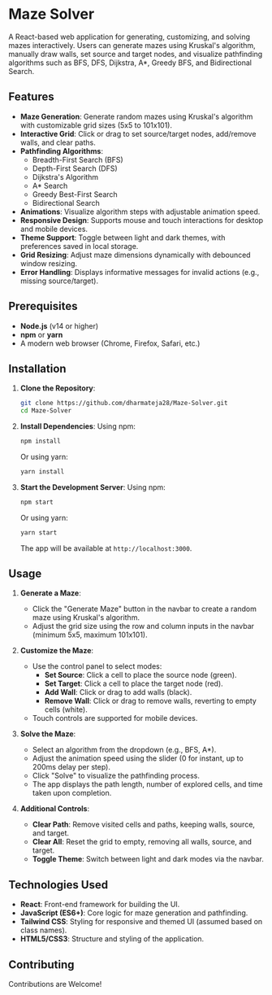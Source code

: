 # Maze Solver

A React-based web application for generating, customizing, and solving mazes interactively. Users can generate mazes using Kruskal's algorithm, manually draw walls, set source and target nodes, and visualize pathfinding algorithms such as BFS, DFS, Dijkstra, A*, Greedy BFS, and Bidirectional Search.

## Features

- **Maze Generation**: Generate random mazes using Kruskal's algorithm with customizable grid sizes (5x5 to 101x101).
- **Interactive Grid**: Click or drag to set source/target nodes, add/remove walls, and clear paths.
- **Pathfinding Algorithms**:
  - Breadth-First Search (BFS)
  - Depth-First Search (DFS)
  - Dijkstra's Algorithm
  - A* Search
  - Greedy Best-First Search
  - Bidirectional Search
- **Animations**: Visualize algorithm steps with adjustable animation speed.
- **Responsive Design**: Supports mouse and touch interactions for desktop and mobile devices.
- **Theme Support**: Toggle between light and dark themes, with preferences saved in local storage.
- **Grid Resizing**: Adjust maze dimensions dynamically with debounced window resizing.
- **Error Handling**: Displays informative messages for invalid actions (e.g., missing source/target).

## Prerequisites

- **Node.js** (v14 or higher)
- **npm** or **yarn**
- A modern web browser (Chrome, Firefox, Safari, etc.)

## Installation

1. **Clone the Repository**:
   ```bash
   git clone https://github.com/dharmateja28/Maze-Solver.git
   cd Maze-Solver
   ```

2. **Install Dependencies**:
   Using npm:
   ```bash
   npm install
   ```
   Or using yarn:
   ```bash
   yarn install
   ```

3. **Start the Development Server**:
   Using npm:
   ```bash
   npm start
   ```
   Or using yarn:
   ```bash
   yarn start
   ```
   The app will be available at `http://localhost:3000`.

## Usage

1. **Generate a Maze**:
   - Click the "Generate Maze" button in the navbar to create a random maze using Kruskal's algorithm.
   - Adjust the grid size using the row and column inputs in the navbar (minimum 5x5, maximum 101x101).

2. **Customize the Maze**:
   - Use the control panel to select modes:
     - **Set Source**: Click a cell to place the source node (green).
     - **Set Target**: Click a cell to place the target node (red).
     - **Add Wall**: Click or drag to add walls (black).
     - **Remove Wall**: Click or drag to remove walls, reverting to empty cells (white).
   - Touch controls are supported for mobile devices.

3. **Solve the Maze**:
   - Select an algorithm from the dropdown (e.g., BFS, A*).
   - Adjust the animation speed using the slider (0 for instant, up to 200ms delay per step).
   - Click "Solve" to visualize the pathfinding process.
   - The app displays the path length, number of explored cells, and time taken upon completion.

4. **Additional Controls**:
   - **Clear Path**: Remove visited cells and paths, keeping walls, source, and target.
   - **Clear All**: Reset the grid to empty, removing all walls, source, and target.
   - **Toggle Theme**: Switch between light and dark modes via the navbar.
     
## Technologies Used
- **React**: Front-end framework for building the UI.
- **JavaScript (ES6+)**: Core logic for maze generation and pathfinding.
- **Tailwind CSS**: Styling for responsive and themed UI (assumed based on class names).
- **HTML5/CSS3**: Structure and styling of the application.

## Contributing
Contributions are Welcome!
